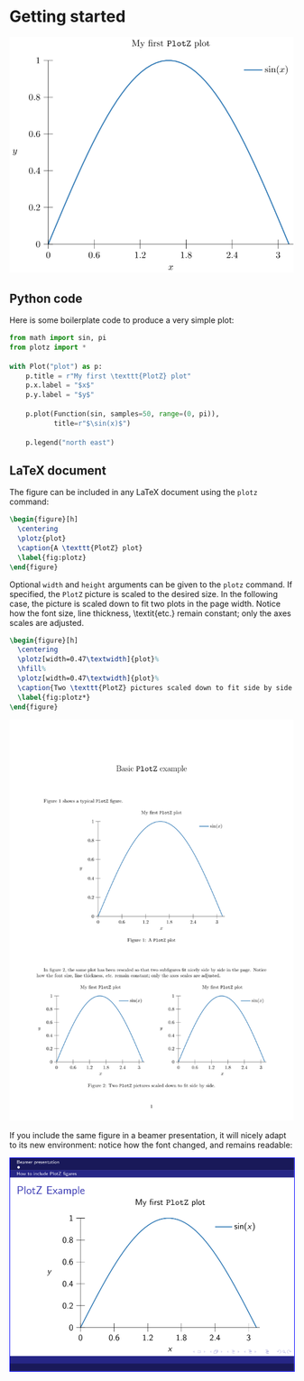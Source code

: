 # Getting started

<img src="plot.svg?raw=true&sanitize=true"/>

## Python code

Here is some boilerplate code to produce a very simple plot:

<!---plotz include("plot.py") -->
```python
from math import sin, pi
from plotz import *

with Plot("plot") as p:
    p.title = r"My first \texttt{PlotZ} plot"
    p.x.label = "$x$"
    p.y.label = "$y$"

    p.plot(Function(sin, samples=50, range=(0, pi)),
           title=r"$\sin(x)$")

    p.legend("north east")
```
<!---plotz end -->


## LaTeX document

The figure can be included in any LaTeX document using the `plotz` command:

<!---plotz include("document.tex", "%plotz") -->
```latex
\begin{figure}[h]
  \centering
  \plotz{plot}
  \caption{A \texttt{PlotZ} plot}
  \label{fig:plotz}
\end{figure}
```
<!---plotz end -->

Optional `width` and `height` arguments can be given to the `plotz` command. If
specified, the `PlotZ` picture is scaled to the desired size. In the following
case, the picture is scaled down to fit two plots in the page width. Notice how
the font size, line thickness, \textit{etc.} remain constant; only the axes
scales are adjusted.

<!---plotz include("document.tex", "%plotz*") -->
```latex
\begin{figure}[h]
  \centering
  \plotz[width=0.47\textwidth]{plot}%
  \hfill%
  \plotz[width=0.47\textwidth]{plot}%
  \caption{Two \texttt{PlotZ} pictures scaled down to fit side by side.}
  \label{fig:plotz*}
\end{figure}
```
<!---plotz end -->

<img src="document.svg?raw=true&sanitize=true"/>


If you include the same figure in a beamer presentation, it will nicely adapt to
its new environment: notice how the font changed, and remains readable:

<img src="presentation.svg?raw=true&sanitize=true" style="border: 1px solid blue"/>
